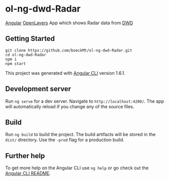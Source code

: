 # ol-ng-dwd-Radar

[Angular](https://angular.io/) [OpenLayers](http://openlayers.org/) App which shows Radar data from [DWD](https://www.dwd.de/DE/wetter/warnungen_aktuell/objekt_einbindung/einbindung_karten_geowebservice.html)

## Getting Started
```
git clone https://github.com/boeckMt/ol-ng-dwd-Radar.git
cd ol-ng-dwd-Radar
npm i
npm start
```

This project was generated with [Angular CLI](https://github.com/angular/angular-cli) version 1.6.1.

## Development server

Run `ng serve` for a dev server. Navigate to `http://localhost:4200/`. The app will automatically reload if you change any of the source files.


## Build

Run `ng build` to build the project. The build artifacts will be stored in the `dist/` directory. Use the `-prod` flag for a production build.


## Further help

To get more help on the Angular CLI use `ng help` or go check out the [Angular CLI README](https://github.com/angular/angular-cli/blob/master/README.md).
